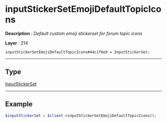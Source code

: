 # inputStickerSetEmojiDefaultTopicIcons

**Description** : *Default custom emoji stickerset for forum topic icons*

**Layer** : 214

```tl
inputStickerSetEmojiDefaultTopicIcons#44c1f8e9 = InputStickerSet;
```

---

## Type

[InputStickerSet](type/InputStickerSet)

---

## Example

```php
$inputStickerSet = $client->inputStickerSetEmojiDefaultTopicIcons();
```